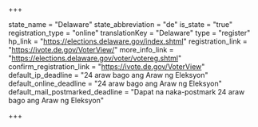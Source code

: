 +++

state_name = "Delaware"
state_abbreviation = "de"
is_state = "true"
registration_type = "online"
translationKey = "Delaware"
type = "register"
hp_link = "https://elections.delaware.gov/index.shtml"
registration_link = "https://ivote.de.gov/VoterView/"
more_info_link = "https://elections.delaware.gov/voter/votereg.shtml"
confirm_registration_link = "https://ivote.de.gov/VoterView"
default_ip_deadline = "24 araw bago ang Araw ng Eleksyon"
default_online_deadline = "24 araw bago ang Araw ng Eleksyon"
default_mail_postmarked_deadline = "Dapat na naka-postmark  24 araw bago ang Araw ng Eleksyon"

+++